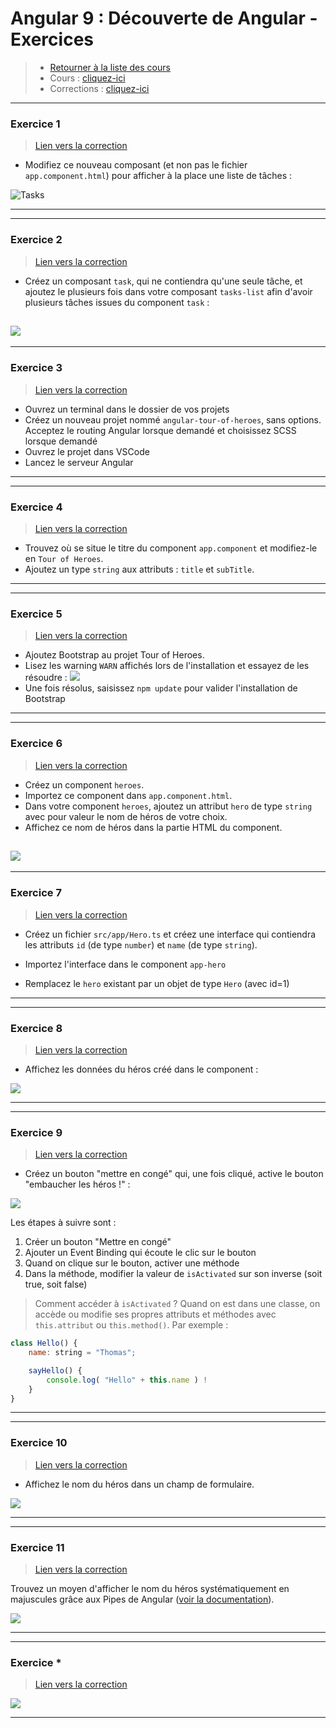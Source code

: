 # Angular 9 : Découverte de Angular - Exercices
> - [Retourner à la liste des cours](../readme.md)
> - Cours : [cliquez-ici](01.md)
> - Corrections : [cliquez-ici](corrections.md)

---
### Exercice 1
> [Lien vers la correction](corrections.md#correction-1)
- Modifiez ce nouveau composant (et non pas le fichier `app.component.html`) pour afficher à la place une liste de tâches :

![Tasks](img/tasksulli.png)

--- 

---
### Exercice 2
> [Lien vers la correction](corrections.md#correction-2)
- Créez un composant `task`, qui ne contiendra qu'une seule tâche, et ajoutez le plusieurs fois dans votre composant `tasks-list` afin d'avoir plusieurs tâches issues du component `task` :

![](img/new-taskslist.png)
---

---
### Exercice 3
> [Lien vers la correction](corrections.md#correction-3)
- Ouvrez un terminal dans le dossier de vos projets
- Créez un nouveau projet nommé `angular-tour-of-heroes`, sans options. Acceptez le routing Angular lorsque demandé et choisissez SCSS lorsque demandé
- Ouvrez le projet dans VSCode
- Lancez le serveur Angular
---

---
### Exercice 4
> [Lien vers la correction](corrections.md#correction-4)

- Trouvez où se situe le titre du component `app.component` et modifiez-le en `Tour of Heroes`.
- Ajoutez un type `string` aux attributs : `title` et `subTitle`.
---

---
### Exercice 5
> [Lien vers la correction](corrections.md#correction-5)

- Ajoutez Bootstrap au projet Tour of Heroes.
- Lisez les warning `WARN` affichés lors de l'installation et essayez de les résoudre : 
![](img/c0206.png)
- Une fois résolus, saisissez `npm update` pour valider l'installation de Bootstrap
---


---
### Exercice 6
> [Lien vers la correction](corrections.md#correction-6)

- Créez un component `heroes`.
- Importez ce component dans `app.component.html`.
- Dans votre component `heroes`, ajoutez un attribut `hero` de type `string` avec pour valeur le nom de héros de votre choix.
- Affichez ce nom de héros dans la partie HTML du component.

![](img/0*0*.png)
---

---
### Exercice 7
> [Lien vers la correction](corrections.md#correction-7)

- Créez un fichier `src/app/Hero.ts` et créez une interface qui contiendra les attributs `id` (de type `number`) et `name` (de type `string`).

- Importez  l'interface dans le component `app-hero`

- Remplacez le `hero` existant par un objet de type `Hero` (avec id=1)

---


---
### Exercice 8
> [Lien vers la correction](corrections.md#correction-8)

- Affichez les données du héros créé dans le component :

![](img/c0217.png)

---


---
### Exercice 9
> [Lien vers la correction](corrections.md#correction-9)

- Créez un bouton "mettre en congé" qui, une fois cliqué, active le bouton "embaucher les héros !" :

![](img/c0224.gif)

Les étapes à suivre sont :
1. Créer un bouton "Mettre en congé"
2. Ajouter un Event Binding qui écoute le clic sur le bouton
3. Quand on clique sur le bouton, activer une méthode
4. Dans la méthode, modifier la valeur de `isActivated` sur son inverse (soit true, soit false)

> Comment accéder à `isActivated` ? Quand on est dans une classe, on accède ou modifie ses propres attributs et méthodes avec `this.attribut` ou `this.method()`. Par exemple :

```js
class Hello() {
    name: string = "Thomas";

    sayHello() {
        console.log( "Hello" + this.name ) !
    }
}
```

---


---
### Exercice 10
> [Lien vers la correction](corrections.md#correction-10)

- Affichez le nom du héros dans un champ de formulaire.

![](img/c0229.png)

---

---
### Exercice 11
> [Lien vers la correction](corrections.md#correction-11)

Trouvez un moyen d'afficher le nom du héros systématiquement en majuscules grâce aux Pipes de Angular ([voir la documentation](https://angular.io/guide/pipes)).

![](img/c0235.gif)

---

---
### Exercice *
> [Lien vers la correction](corrections.md#correction-*)

![](img/0*0*.png)

---